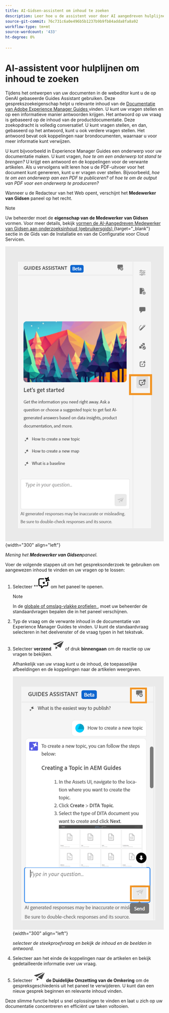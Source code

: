 ```yaml
---
title: AI-Gidsen-assistent om inhoud te zoeken
description: Leer hoe u de assistent voor door AI aangedreven hulplijnen in de webeditor kunt weergeven en gebruiken.
source-git-commit: 76c731c6a0e496b5b1237b9b9fb84adda8fa8a92
workflow-type: tm+mt
source-wordcount: '433'
ht-degree: 0%

---
```



# AI-assistent voor hulplijnen om inhoud te zoeken



Tijdens het ontwerpen van uw documenten in de webeditor kunt u de op GenAI gebaseerde Guides Assistant gebruiken. Deze gesprekszoekeigenschap helpt u relevante inhoud van de [ Documentatie van Adobe Experience Manager Guides ](https://experienceleague.adobe.com/en/docs/experience-manager-guides/using/overview) vinden.
U kunt uw vragen stellen en op een informatieve manier antwoorden krijgen. Het antwoord op uw vraag is gebaseerd op de inhoud van de productdocumentatie. Deze zoekopdracht is volledig conversatief. U kunt vragen stellen, en dan, gebaseerd op het antwoord, kunt u ook verdere vragen stellen. Het antwoord bevat ook koppelingen naar brondocumenten, waarnaar u voor meer informatie kunt verwijzen.

U kunt bijvoorbeeld in Experience Manager Guides een onderwerp voor uw documentatie maken. U kunt vragen, *hoe te om een onderwerp tot stand te brengen?* U krijgt een antwoord en de koppelingen voor de verwante artikelen. Als u vervolgens wilt leren hoe u de PDF-uitvoer voor het document kunt genereren, kunt u er vragen over stellen. Bijvoorbeeld, *hoe te om een onderwerp aan een PDF te publiceren?* of *hoe te om de output van PDF voor een onderwerp te produceren?*



Wanneer u de Redacteur van het Web opent, verschijnt het **Medewerker van Gidsen** paneel op het recht.



>[!NOTE]
>
> Uw beheerder moet de **eigenschap van de Medewerker van Gidsen** vormen. Voor meer details, bekijk [ vormen de AI-Aangedreven Medewerker van Gidsen aan onderzoeksinhoud (gebruikersgids) ](/help/product-guide/cs-install-guide/conf-guides-assistant.md){target="_blank"} sectie in de Gids van de Installatie en van de Configuratie voor Cloud Servicen.

![ Hulppaneel van Gidsen ](images/guides-assistant-panel.png){width="300" align="left"}

*Mening het **Medewerker van Gidsen**paneel.*

Voer de volgende stappen uit om het gespreksonderzoek te gebruiken om aangewezen inhoud te vinden en uw vragen op te lossen:

1. Selecteer **![ hulppictogram van Gidsen** Medewerker van Gidsen ](images/guides-assistant-icon.svg) om het paneel te openen.



   >[!NOTE]
   >
   > In de [ globale of omslag-vlakke profielen ](/help/product-guide/cs-install-guide/conf-folder-level.md#conf-ai-guides-assistant), moet uw beheerder de standaardvragen bepalen die in het paneel verschijnen.

1. Typ de vraag om de verwante inhoud in de documentatie van Experience Manager Guides te vinden. U kunt de standaardvraag selecteren in het deelvenster of de vraag typen in het tekstvak.

1. Selecteer **verzend** ![ verzend pictogram ](images/send-icon.svg) of druk **binnengaan** om de reactie op uw vragen te bekijken.

   Afhankelijk van uw vraag kunt u de inhoud, de toepasselijke afbeeldingen en de koppelingen naar de artikelen weergeven.

   ![ hulppaneelreactie van gidsen ](images/guides-assistant-panel-response.png){width="300" align="left"}


   *selecteer de steekproefvraag en bekijk de inhoud en de beelden in antwoord.*





1. Selecteer aan het einde de koppelingen naar de artikelen en bekijk gedetailleerde informatie over uw vraag.


1. Selecteer **![ duidelijk gesprek ](images/clear-conversation-icon.svg) de Duidelijke Omzetting van de Omkering** om de gespreksgeschiedenis uit het paneel te verwijderen. U kunt dan een nieuw gesprek beginnen en relevante inhoud vinden.

Deze slimme functie helpt u snel oplossingen te vinden en laat u zich op uw documentatie concentreren en efficiënt uw taken voltooien.